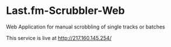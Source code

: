 # Last.fm-Scrubbler-Web
Web Application for manual scrobbling of single tracks or batches

This service is live at http://217.160.145.254/ 
